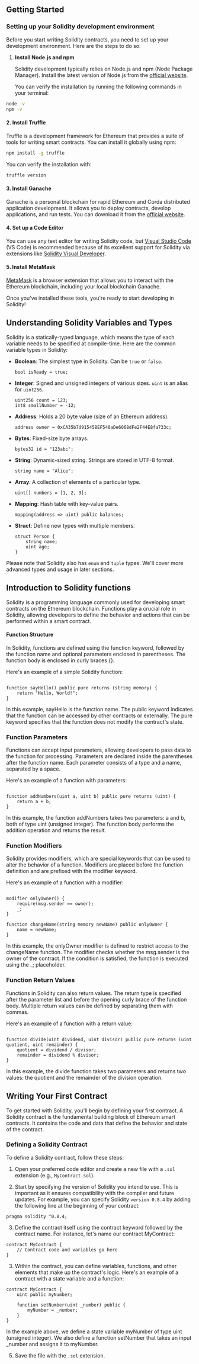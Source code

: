 ## Getting Started

### Setting up your Solidity development environment

Before you start writing Solidity contracts, you need to set up your development environment. Here are the steps to do so:

1. **Install Node.js and npm**

   Solidity development typically relies on Node.js and npm (Node Package Manager). Install the latest version of Node.js from the [official website](https://nodejs.org/).

   You can verify the installation by running the following commands in your terminal:
   
```bash
node -v
npm -v 
```

#### 2. Install Truffle

Truffle is a development framework for Ethereum that provides a suite of tools for writing smart contracts. You can install it globally using npm:

``` bash
npm install -g truffle
```


You can verify the installation with:

```bash
truffle version
```
#### 3. Install Ganache

Ganache is a personal blockchain for rapid Ethereum and Corda distributed application development. It allows you to deploy contracts, develop applications, and run tests. You can download it from the [official website](https://www.trufflesuite.com/ganache).

#### 4. Set up a Code Editor

You can use any text editor for writing Solidity code, but [Visual Studio Code](https://code.visualstudio.com/) (VS Code) is recommended because of its excellent support for Solidity via extensions like [Solidity Visual Developer](https://marketplace.visualstudio.com/items?itemName=tintinweb.solidity-visual-auditor).

#### 5. Install MetaMask

[MetaMask](https://metamask.io/) is a browser extension that allows you to interact with the Ethereum blockchain, including your local blockchain Ganache.

Once you've installed these tools, you're ready to start developing in Solidity!

## Understanding Solidity Variables and Types

Solidity is a statically-typed language, which means the type of each variable needs to be specified at compile-time. Here are the common variable types in Solidity:

- **Boolean**: The simplest type in Solidity. Can be `true` or `false`.
    ```solidity
    bool isReady = true;
    ```

- **Integer**: Signed and unsigned integers of various sizes. `uint` is an alias for `uint256`.
    ```solidity
    uint256 count = 123;
    int8 smallNumber = -12;
    ```

- **Address**: Holds a 20 byte value (size of an Ethereum address).
    ```solidity
    address owner = 0xCA35b7d915458EF540aDe6068dFe2F44E8fa733c;
    ```

- **Bytes**: Fixed-size byte arrays.
    ```solidity
    bytes32 id = "123abc";
    ```

- **String**: Dynamic-sized string. Strings are stored in UTF-8 format.
    ```solidity
    string name = "Alice";
    ```

- **Array**: A collection of elements of a particular type.
    ```solidity
    uint[] numbers = [1, 2, 3];
    ```

- **Mapping**: Hash table with key-value pairs.
    ```solidity
    mapping(address => uint) public balances;
    ```

- **Struct**: Define new types with multiple members.
    ```solidity
    struct Person {
        string name;
        uint age;
    }
    ```

Please note that Solidity also has `enum` and `tuple` types. We'll cover more advanced types and usage in later sections.

## Introduction to Solidity functions

Solidity is a programming language commonly used for developing smart contracts on the Ethereum blockchain. Functions play a crucial role in Solidity, allowing developers to define the behavior and actions that can be performed within a smart contract.

#### Function Structure

In Solidity, functions are defined using the function keyword, followed by the function name and optional parameters enclosed in parentheses. The function body is enclosed in curly braces {}.

Here's an example of a simple Solidity function:

```solidity

function sayHello() public pure returns (string memory) {
    return "Hello, World!";
}

```

In this example, sayHello is the function name. The public keyword indicates that the function can be accessed by other contracts or externally. The pure keyword specifies that the function does not modify the contract's state.

### Function Parameters

Functions can accept input parameters, allowing developers to pass data to the function for processing. Parameters are declared inside the parentheses after the function name. Each parameter consists of a type and a name, separated by a space.

Here's an example of a function with parameters:

```solidity

function addNumbers(uint a, uint b) public pure returns (uint) {
    return a + b;
}
```

In this example, the function addNumbers takes two parameters: a and b, both of type uint (unsigned integer). The function body performs the addition operation and returns the result.

### Function Modifiers

Solidity provides modifiers, which are special keywords that can be used to alter the behavior of a function. Modifiers are placed before the function definition and are prefixed with the modifier keyword.

Here's an example of a function with a modifier:

```solidity

modifier onlyOwner() {
    require(msg.sender == owner);
    _;
}

function changeName(string memory newName) public onlyOwner {
    name = newName;
}
```

In this example, the onlyOwner modifier is defined to restrict access to the changeName function. The modifier checks whether the msg.sender is the owner of the contract. If the condition is satisfied, the function is executed using the _; placeholder.

### Function Return Values

Functions in Solidity can also return values. The return type is specified after the parameter list and before the opening curly brace of the function body. Multiple return values can be defined by separating them with commas.

Here's an example of a function with a return value:

```solidity

function divide(uint dividend, uint divisor) public pure returns (uint quotient, uint remainder) {
    quotient = dividend / divisor;
    remainder = dividend % divisor;
}
```

In this example, the divide function takes two parameters and returns two values: the quotient and the remainder of the division operation.

## Writing Your First Contract

To get started with Solidity, you'll begin by defining your first contract. A Solidity contract is the fundamental building block of Ethereum smart contracts. It contains the code and data that define the behavior and state of the contract.

### Defining a Solidity Contract

To define a Solidity contract, follow these steps:

1. Open your preferred code editor and create a new file with a `.sol` extension (e.g., `MyContract.sol`).

2. Start by specifying the version of Solidity you intend to use. This is important as it ensures compatibility with the compiler and future updates. For example, you can specify Solidity `version 0.8.4` by adding the following line at the beginning of your contract:

```solidity
pragma solidity ^0.8.4;
```

3. Define the contract itself using the contract keyword followed by the contract name. For instance, let's name our contract MyContract:

```solidity
contract MyContract {
    // Contract code and variables go here
}
```
3. Within the contract, you can define variables, functions, and other elements that make up the contract's logic. Here's an example of a contract with a state variable and a function:

```solidity
contract MyContract {
    uint public myNumber;

    function setNumber(uint _number) public {
        myNumber = _number;
    }
}
```
In the example above, we define a state variable myNumber of type uint (unsigned integer). We also define a function setNumber that takes an input _number and assigns it to myNumber.

5. Save the file with the `.sol` extension.

